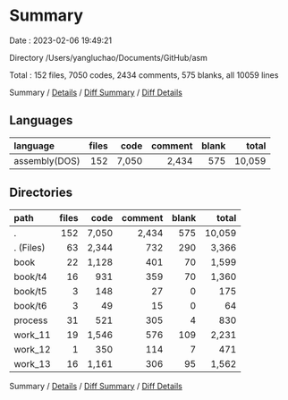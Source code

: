 # Summary

Date : 2023-02-06 19:49:21

Directory /Users/yangluchao/Documents/GitHub/asm

Total : 152 files,  7050 codes, 2434 comments, 575 blanks, all 10059 lines

Summary / [Details](details.md) / [Diff Summary](diff.md) / [Diff Details](diff-details.md)

## Languages
| language | files | code | comment | blank | total |
| :--- | ---: | ---: | ---: | ---: | ---: |
| assembly(DOS) | 152 | 7,050 | 2,434 | 575 | 10,059 |

## Directories
| path | files | code | comment | blank | total |
| :--- | ---: | ---: | ---: | ---: | ---: |
| . | 152 | 7,050 | 2,434 | 575 | 10,059 |
| . (Files) | 63 | 2,344 | 732 | 290 | 3,366 |
| book | 22 | 1,128 | 401 | 70 | 1,599 |
| book/t4 | 16 | 931 | 359 | 70 | 1,360 |
| book/t5 | 3 | 148 | 27 | 0 | 175 |
| book/t6 | 3 | 49 | 15 | 0 | 64 |
| process | 31 | 521 | 305 | 4 | 830 |
| work_11 | 19 | 1,546 | 576 | 109 | 2,231 |
| work_12 | 1 | 350 | 114 | 7 | 471 |
| work_13 | 16 | 1,161 | 306 | 95 | 1,562 |

Summary / [Details](details.md) / [Diff Summary](diff.md) / [Diff Details](diff-details.md)